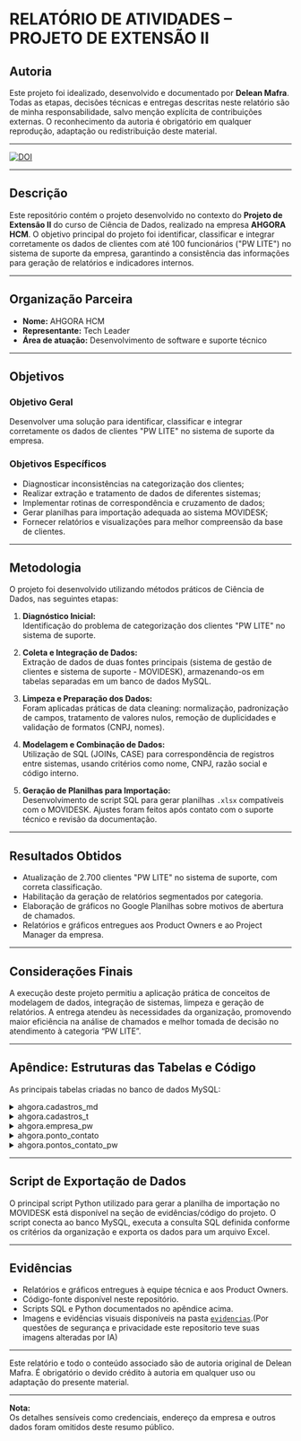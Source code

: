 # RELATÓRIO DE ATIVIDADES – PROJETO DE EXTENSÃO II

## Autoria

Este projeto foi idealizado, desenvolvido e documentado por **Delean Mafra**. Todas as etapas, decisões técnicas e entregas descritas neste relatório são de minha responsabilidade, salvo menção explícita de contribuições externas. O reconhecimento da autoria é obrigatório em qualquer reprodução, adaptação ou redistribuição deste material.

---
[![DOI](https://zenodo.org/badge/DOI/10.5281/zenodo.15612206.svg)](https://doi.org/10.5281/zenodo.15612206)

---

## Descrição

Este repositório contém o projeto desenvolvido no contexto do **Projeto de Extensão II** do curso de Ciência de Dados, realizado na empresa **AHGORA HCM**. O objetivo principal do projeto foi identificar, classificar e integrar corretamente os dados de clientes com até 100 funcionários ("PW LITE") no sistema de suporte da empresa, garantindo a consistência das informações para geração de relatórios e indicadores internos.

---

## Organização Parceira

- **Nome:** AHGORA HCM
- **Representante:** Tech Leader
- **Área de atuação:** Desenvolvimento de software e suporte técnico  

---

## Objetivos

### Objetivo Geral

Desenvolver uma solução para identificar, classificar e integrar corretamente os dados de clientes "PW LITE" no sistema de suporte da empresa.

### Objetivos Específicos

- Diagnosticar inconsistências na categorização dos clientes;
- Realizar extração e tratamento de dados de diferentes sistemas;
- Implementar rotinas de correspondência e cruzamento de dados;
- Gerar planilhas para importação adequada ao sistema MOVIDESK;
- Fornecer relatórios e visualizações para melhor compreensão da base de clientes.

---

## Metodologia

O projeto foi desenvolvido utilizando métodos práticos de Ciência de Dados, nas seguintes etapas:

1. **Diagnóstico Inicial:**  
   Identificação do problema de categorização dos clientes "PW LITE" no sistema de suporte.

2. **Coleta e Integração de Dados:**  
   Extração de dados de duas fontes principais (sistema de gestão de clientes e sistema de suporte - MOVIDESK), armazenando-os em tabelas separadas em um banco de dados MySQL.

3. **Limpeza e Preparação dos Dados:**  
   Foram aplicadas práticas de data cleaning: normalização, padronização de campos, tratamento de valores nulos, remoção de duplicidades e validação de formatos (CNPJ, nomes).

4. **Modelagem e Combinação de Dados:**  
   Utilização de SQL (JOINs, CASE) para correspondência de registros entre sistemas, usando critérios como nome, CNPJ, razão social e código interno.

5. **Geração de Planilhas para Importação:**  
   Desenvolvimento de script SQL para gerar planilhas `.xlsx` compatíveis com o MOVIDESK. Ajustes foram feitos após contato com o suporte técnico e revisão da documentação.

---

## Resultados Obtidos

- Atualização de 2.700 clientes "PW LITE" no sistema de suporte, com correta classificação.
- Habilitação da geração de relatórios segmentados por categoria.
- Elaboração de gráficos no Google Planilhas sobre motivos de abertura de chamados.
- Relatórios e gráficos entregues aos Product Owners e ao Project Manager da empresa.

---

## Considerações Finais

A execução deste projeto permitiu a aplicação prática de conceitos de modelagem de dados, integração de sistemas, limpeza e geração de relatórios. A entrega atendeu às necessidades da organização, promovendo maior eficiência na análise de chamados e melhor tomada de decisão no atendimento à categoria “PW LITE”.

---

## Apêndice: Estruturas das Tabelas e Código

As principais tabelas criadas no banco de dados MySQL:

<details>
<summary>ahgora.cadastros_md</summary>

```sql
CREATE TABLE ahgora.cadastros_md (
  COD_REF varchar(255) NOT NULL,
  TIPO varchar(255) DEFAULT NULL,
  USUARIO text DEFAULT NULL,
  CNPJ varchar(255) DEFAULT NULL,
  ...
  PRIMARY KEY (COD_REF)
);
```
</details>

<details>
<summary>ahgora.cadastros_t</summary>

```sql
CREATE TABLE ahgora.cadastros_t (
  CODT varchar(14) NOT NULL,
  ...
  PRIMARY KEY (CODT)
);
```
</details>

<details>
<summary>ahgora.empresa_pw</summary>

```sql
CREATE TABLE ahgora.empresa_pw (
  id varchar(255) NOT NULL,
  ...
  PRIMARY KEY (id)
);
```
</details>

<details>
<summary>ahgora.ponto_contato</summary>

```sql
CREATE TABLE ahgora.ponto_contato (
  COD_PW varchar(255) DEFAULT NULL,
  ...
);
```
</details>

<details>
<summary>ahgora.pontos_contato_pw</summary>

```sql
CREATE TABLE ahgora.pontos_contato_pw (
  BASE varchar(255) DEFAULT NULL,
  ...
);
```
</details>

---

## Script de Exportação de Dados

O principal script Python utilizado para gerar a planilha de importação no MOVIDESK está disponível na seção de evidências/código do projeto. O script conecta ao banco MySQL, executa a consulta SQL definida conforme os critérios da organização e exporta os dados para um arquivo Excel.

---

## Evidências

- Relatórios e gráficos entregues à equipe técnica e aos Product Owners.
- Código-fonte disponível neste repositório.
- Scripts SQL e Python documentados no apêndice acima.
- Imagens e evidências visuais disponíveis na pasta [`evidencias`](https://github.com/Delean-Mafra/pex2/tree/main/evidencias).(Por questões de segurança e privacidade este repositorio teve suas imagens alteradas por IA)

---

Este relatório e todo o conteúdo associado são de autoria original de Delean Mafra. É obrigatório o devido crédito à autoria em qualquer uso ou adaptação do presente material.

---

**Nota:**  
Os detalhes sensíveis como credenciais, endereço da empresa e outros dados foram omitidos deste resumo público.

